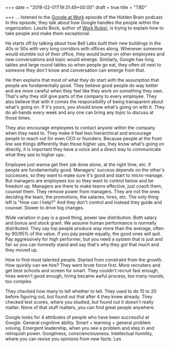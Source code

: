 +++
date = "2018-02-01T19:31:49+00:00"
draft = true
title = "TBD"

+++
... listened to the [Google at Work](https://www.npr.org/2016/06/07/480976042/how-googles-laszlo-bock-is-making-work-better) episode of the Hidden Brain podcast. In this episode, they talk about how Google handles the people within the organization. Laszlo Bock, author of [Work Rules!](https://www.amazon.com/Work-Rules-Insights-Inside-Transform-ebook/dp/B00MEMMVB8/ref=tmm_kin_swatch_0?_encoding=UTF8&sr=8-1&qid=1423767873), is trying to explain how to take people and make them exceptional.

He starts off by talking about how Bell Labs built their new buildings in the 40s or 50s with very long corridors with offices along. Whenever someone would stumble out of their office, they would bump on other employees and new conversations and topic would emerge. Similarly, Google has long tables and large round tables so when people go eat, they often sit next to someone they don't know and conversation can emerge from that.

He then explains that most of what they do start with the assumption that people are fundamentally good. They believe good people do way better and are more careful when they feel like they work on something they own. That's why they still give parts of the company to every employee. They also believe that with it comes the responsibility of being transparent about what's going on. If it's yours, you should know what's going on with it. They do all-hands every week and any one can bring any topic to discuss at those times.

They also encourage employees to contact anyone within the company when they need to. They make it feel less hierarchical and encourage people to reach out for even CEO or founders. Because people at the front line see things differently than those higher ups, they know what's going on directly, it is important they have a voice and a direct way to communicate what they see to higher ups.

Employee just wanna get their job done alone, at the right time, etc. if people are fundamentally good. Managers' success depends on the other's successes, so they want to make sure it's good and start to micro-manage. But managers are employees too so they want to control below and be freedom up. Managers are there to make teams effective, just coach them, counsel them. They remove power from managers. They are not the ones deciding the team, the promotions, the salaries, hires, etc. The only thing left is "How can I help?" And they don't control and instead they guide and counsel. Slower to drive big changes.

Wide variation in pay is a good thing, power law distribution. Both salary and bonus and stock grant. We assume human performance is normally distributed. They say top people produce way more than the average, often by 90/95% of the value. If you pay people equally, the good ones will quit. Pay aggressively for high performer, but you need a system that is just and fair so you can honestly stand and say that's why they got that much and they moved up.

How to find most talented people. Started from constraint from the growth. How quickly can we hire? They went brute force first. More recruiters and get best schools and screen for smart. They couldn't recruit fast enough, hires weren't good enough, hiring became awful process, too many rounds, too complex.

They checked how many to tell whether to tell. They used to do 15 to 20 before figuring out, but found out that after 4 they knew already. They checked test scores, where you studied, but found out it doesn't really matter. None of that stuff matters, you can find great people anywhere.

Google looks for 4 attributes of people who have been successful at Google. General cognitive ability. Smart + learning + general problem solving. Emergent leadership, when you see a problem and step in and relinquish power. Googliness, conscienciousness. Intellectual humility, where you can revise you opinions from new facts. Les